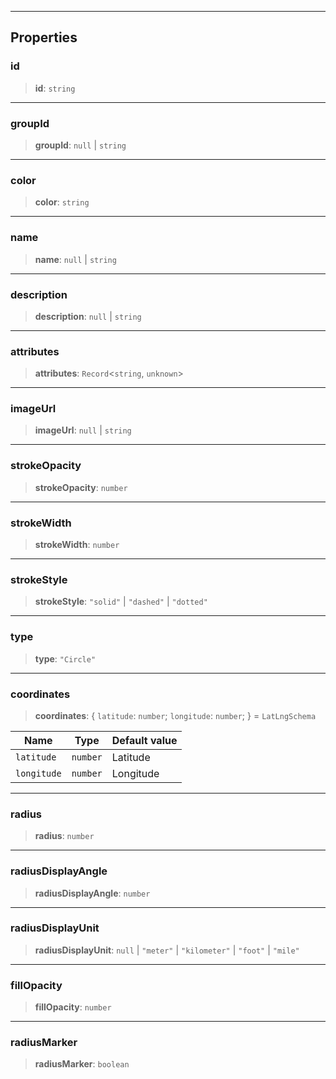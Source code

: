 ***

## Properties

### id

> **id**: `string`

***

### groupId

> **groupId**: `null` | `string`

***

### color

> **color**: `string`

***

### name

> **name**: `null` | `string`

***

### description

> **description**: `null` | `string`

***

### attributes

> **attributes**: `Record`\<`string`, `unknown`>

***

### imageUrl

> **imageUrl**: `null` | `string`

***

### strokeOpacity

> **strokeOpacity**: `number`

***

### strokeWidth

> **strokeWidth**: `number`

***

### strokeStyle

> **strokeStyle**: `"solid"` | `"dashed"` | `"dotted"`

***

### type

> **type**: `"Circle"`

***

### coordinates

> **coordinates**: \{ `latitude`: `number`; `longitude`: `number`; } = `LatLngSchema`

| Name        | Type     | Default value |
| ----------- | -------- | ------------- |
| `latitude`  | `number` | Latitude      |
| `longitude` | `number` | Longitude     |

***

### radius

> **radius**: `number`

***

### radiusDisplayAngle

> **radiusDisplayAngle**: `number`

***

### radiusDisplayUnit

> **radiusDisplayUnit**: `null` | `"meter"` | `"kilometer"` | `"foot"` | `"mile"`

***

### fillOpacity

> **fillOpacity**: `number`

***

### radiusMarker

> **radiusMarker**: `boolean`
